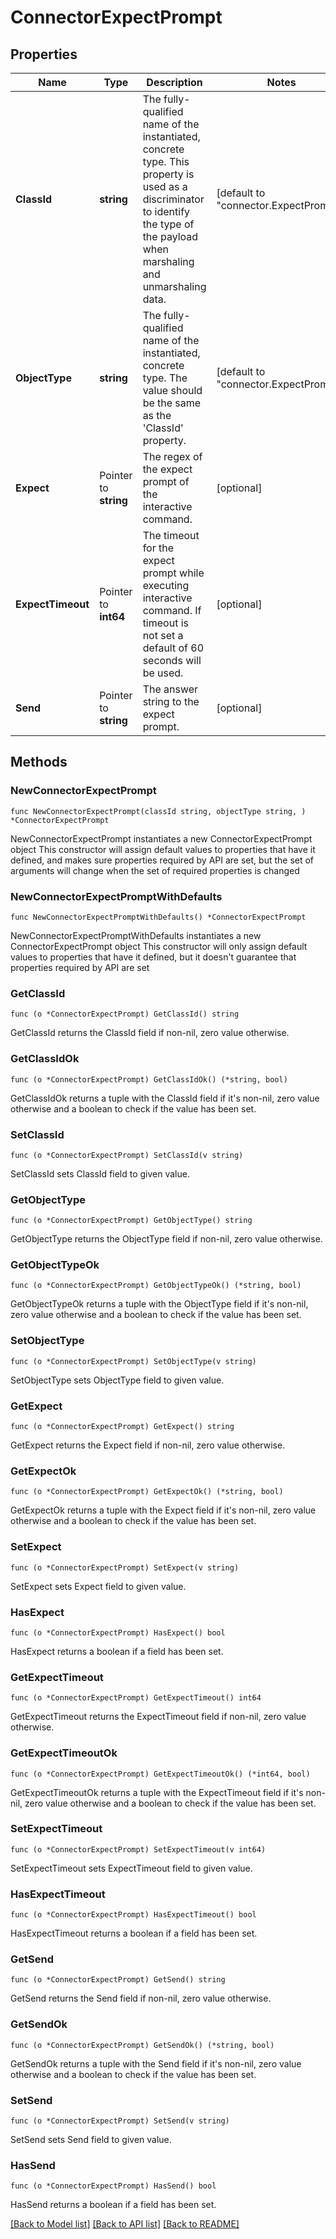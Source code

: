 # ConnectorExpectPrompt

## Properties

Name | Type | Description | Notes
------------ | ------------- | ------------- | -------------
**ClassId** | **string** | The fully-qualified name of the instantiated, concrete type. This property is used as a discriminator to identify the type of the payload when marshaling and unmarshaling data. | [default to "connector.ExpectPrompt"]
**ObjectType** | **string** | The fully-qualified name of the instantiated, concrete type. The value should be the same as the &#39;ClassId&#39; property. | [default to "connector.ExpectPrompt"]
**Expect** | Pointer to **string** | The regex of the expect prompt of the interactive command. | [optional] 
**ExpectTimeout** | Pointer to **int64** | The timeout for the expect prompt while executing interactive command. If timeout is not set a default of 60 seconds will be used. | [optional] 
**Send** | Pointer to **string** | The answer string to the expect prompt. | [optional] 

## Methods

### NewConnectorExpectPrompt

`func NewConnectorExpectPrompt(classId string, objectType string, ) *ConnectorExpectPrompt`

NewConnectorExpectPrompt instantiates a new ConnectorExpectPrompt object
This constructor will assign default values to properties that have it defined,
and makes sure properties required by API are set, but the set of arguments
will change when the set of required properties is changed

### NewConnectorExpectPromptWithDefaults

`func NewConnectorExpectPromptWithDefaults() *ConnectorExpectPrompt`

NewConnectorExpectPromptWithDefaults instantiates a new ConnectorExpectPrompt object
This constructor will only assign default values to properties that have it defined,
but it doesn't guarantee that properties required by API are set

### GetClassId

`func (o *ConnectorExpectPrompt) GetClassId() string`

GetClassId returns the ClassId field if non-nil, zero value otherwise.

### GetClassIdOk

`func (o *ConnectorExpectPrompt) GetClassIdOk() (*string, bool)`

GetClassIdOk returns a tuple with the ClassId field if it's non-nil, zero value otherwise
and a boolean to check if the value has been set.

### SetClassId

`func (o *ConnectorExpectPrompt) SetClassId(v string)`

SetClassId sets ClassId field to given value.


### GetObjectType

`func (o *ConnectorExpectPrompt) GetObjectType() string`

GetObjectType returns the ObjectType field if non-nil, zero value otherwise.

### GetObjectTypeOk

`func (o *ConnectorExpectPrompt) GetObjectTypeOk() (*string, bool)`

GetObjectTypeOk returns a tuple with the ObjectType field if it's non-nil, zero value otherwise
and a boolean to check if the value has been set.

### SetObjectType

`func (o *ConnectorExpectPrompt) SetObjectType(v string)`

SetObjectType sets ObjectType field to given value.


### GetExpect

`func (o *ConnectorExpectPrompt) GetExpect() string`

GetExpect returns the Expect field if non-nil, zero value otherwise.

### GetExpectOk

`func (o *ConnectorExpectPrompt) GetExpectOk() (*string, bool)`

GetExpectOk returns a tuple with the Expect field if it's non-nil, zero value otherwise
and a boolean to check if the value has been set.

### SetExpect

`func (o *ConnectorExpectPrompt) SetExpect(v string)`

SetExpect sets Expect field to given value.

### HasExpect

`func (o *ConnectorExpectPrompt) HasExpect() bool`

HasExpect returns a boolean if a field has been set.

### GetExpectTimeout

`func (o *ConnectorExpectPrompt) GetExpectTimeout() int64`

GetExpectTimeout returns the ExpectTimeout field if non-nil, zero value otherwise.

### GetExpectTimeoutOk

`func (o *ConnectorExpectPrompt) GetExpectTimeoutOk() (*int64, bool)`

GetExpectTimeoutOk returns a tuple with the ExpectTimeout field if it's non-nil, zero value otherwise
and a boolean to check if the value has been set.

### SetExpectTimeout

`func (o *ConnectorExpectPrompt) SetExpectTimeout(v int64)`

SetExpectTimeout sets ExpectTimeout field to given value.

### HasExpectTimeout

`func (o *ConnectorExpectPrompt) HasExpectTimeout() bool`

HasExpectTimeout returns a boolean if a field has been set.

### GetSend

`func (o *ConnectorExpectPrompt) GetSend() string`

GetSend returns the Send field if non-nil, zero value otherwise.

### GetSendOk

`func (o *ConnectorExpectPrompt) GetSendOk() (*string, bool)`

GetSendOk returns a tuple with the Send field if it's non-nil, zero value otherwise
and a boolean to check if the value has been set.

### SetSend

`func (o *ConnectorExpectPrompt) SetSend(v string)`

SetSend sets Send field to given value.

### HasSend

`func (o *ConnectorExpectPrompt) HasSend() bool`

HasSend returns a boolean if a field has been set.


[[Back to Model list]](../README.md#documentation-for-models) [[Back to API list]](../README.md#documentation-for-api-endpoints) [[Back to README]](../README.md)


